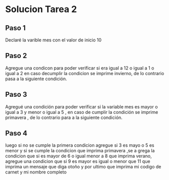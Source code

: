 # Solucion Tarea 2
## Paso 1
Declaré la varible mes con el valor de inicio 10 
## Paso 2
Agregue una condicon para poder verificar si era igual a 12 o igual a 1 o igual a 2 en caso decumplir la condicion se imprime invierno, de lo contrario pasa a la siguiente condición.
## Paso 3
Agregué una condición para poder verificar si la variable mes es mayor o igual a 3 y menor o igual a 5 , en caso de cumplir la condición se imprime primavera , de lo contrario para a la siguiente condición.
## Paso 4
luego  si no se cumple la primera condicion  agregue si 3 es mayo o 5 es menor y si se cumple la condicion que imprima primavera ,se a grega la condicion que si es mayor de  6 o igual menor a 8 que imprima verano, agregue una condicion que si 9 es mayor es igual o menor que 11 que imprima un mensaje que diga otoño y por ultimo que imprima mi codigo de carnet y mi nombre completo 
